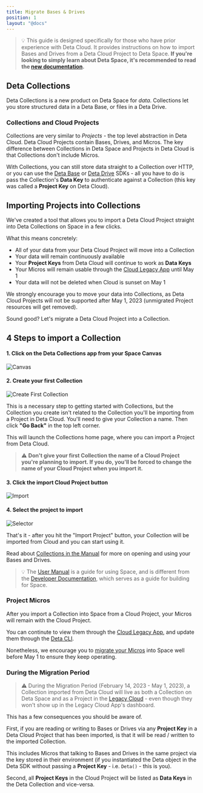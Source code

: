 ```yaml
---
title: Migrate Bases & Drives
position: 1
layout: "@docs"
---
```



> 💡 This guide is designed specifically for those who have prior experience with Deta Cloud. It provides instructions on how to import Bases and Drives from a Deta Cloud Project to Deta Space. **If you're looking to simply learn about Deta Space, it's recommended to read the [new documentation](https://deta.space/docs).**


## Deta Collections

Deta Collections is a new product on Deta Space for *data*. Collections let you store structured data in a Deta Base, or files in a Deta Drive. 

### Collections and Cloud Projects

Collections are very similar to *Projects* - the top level abstraction in Deta Cloud. Deta Cloud Projects contain Bases, Drives, and Micros. The key difference between Collections in Deta Space and Projects in Deta Cloud is that Collections don't include Micros.

With Collections, you can still store data straight to a Collection over HTTP, or you can use the [Deta Base](https://deta.space/docs/en/reference/base/sdk) or [Deta Drive](https://deta.space/docs/en/reference/drive/sdk) SDKs - all you have to do is pass the Collection's **Data Key** to authenticate against a Collection (this key was called a **Project Key** on Deta Cloud).

## Importing Projects into Collections

We've created a tool that allows you to import a Deta Cloud Project straight into Deta Collections on Space in a few clicks.

What this means concretely:
- All of your data from your Deta Cloud Project will move into a Collection
- Your data will remain continuously available
- Your **Project Keys** from Deta Cloud will continue to work as **Data Keys**
- Your Micros will remain usable through the [Cloud Legacy App]() until May 1
- Your data will not be deleted when Cloud is sunset on May 1

We strongly encourage you to move your data into Collections, as Deta Cloud Projects will not be supported after May 1, 2023 (unmigrated Project resources will get removed).

Sound good? Let's migrate a Deta Cloud Project into a Collection.

## 4 Steps to import a Collection

#### 1. Click on the Deta Collections app from your Space Canvas

![Canvas](/migration_assets/migrate_to_collections/collections-0.webp)

#### 2. Create your first Collection

![Create First Collection](/migration_assets/migrate_to_collections/collections-1.webp)

This is a necessary step to getting started with Collections, but the Collection you create isn't related to the Collection you'll be importing from a Project in Deta Cloud. You'll need to give your Collection a name. Then click **"Go Back"** in the top left corner. 

This will launch the Collections home page, where you can import a Project from Deta Cloud.

> ⚠️ **Don't give your first Collection the name of a Cloud Project you're planning to import. If you do, you'll be forced to change the name of your Cloud Project when you import it.**


#### 3. Click the import Cloud Project button

![Import](/migration_assets/migrate_to_collections/collections-2.webp)

#### 4. Select the project to import

![Selector](/migration_assets/migrate_to_collections/collections-3.webp)


That's it - after you hit the "Import Project" button, your Collection will be imported from Cloud and you can start using it. 

Read about [Collections in the Manual](https://deta.space/manual/features/collections) for more on opening and using your Bases and Drives.

> 💡 The [User Manual](https://deta.space/manual) is a guide for using Space, and is different from the [Developer Documentation](https://deta.space/docs), which serves as a guide for building for Space.


### Project Micros

After you import a Collection into Space from a Cloud Project, your Micros will remain with the Cloud Project.

You can continute to view them through the [Cloud Legacy App](), and update them through the [Deta CLI](https://docs.deta.sh/docs/cli/commands).

Nonetheless, we encourage you to [migrate your Micros](/migration/guides/migrate-a-micro) into Space well before May 1 to ensure they keep operating.


### During the Migration Period

> ⚠️ During the Migration Period (February 14, 2023 - May 1, 2023), a Collection imported from Deta Cloud will live as both a Collection on Deta Space and as a Project in the [Legacy Cloud]() - even though they won't show up in the Legacy Cloud App's dashboard.

This has a few consequences you should be aware of.

First, if you are reading or writing to Bases or Drives via any **Project Key** in a Deta Cloud Project that has been imported, is that it will be read / written to the imported Collection. 

This includes Micros that talking to Bases and Drives in the same project via the key stored in their environment (if you instantiated the Deta object in the Deta SDK without passing a **Project Key** - i.e. `Deta()` - this is you).

Second, all **Project Keys** in the Cloud Project will be listed as **Data Keys** in the Deta Collection and vice-versa.

